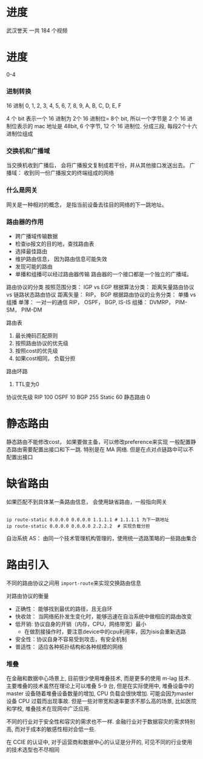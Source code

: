 # 进度

武汉誉天
一共 184 个视频


# 进度
0-4

### 进制转换

16 进制 0, 1, 2, 3, 4, 5, 6, 7, 8, 9, A, B, C, D, E, F

4 个 bit 表示一个 16 进制为
2个 16 进制位= 8个 bit, 所以一个字节是 2 个 16 进制位表示的
mac 地址是 48bit, 6 个字节, 12 个 16 进制位. 分成三段, 每段2个十六进制位组成


### 交换机和广播域
当交换机收到广播后， 会将广播报文复制成若干份，并从其他接口发送出去。 
广播域： 收到同一份广播报文的终端组成的网络

### 什么是网关
网关是一种相对的概念， 是指当前设备去往目的网络的下一跳地址。


### 路由器的作用
* 跨广播域传输数据
* 检查ip报文的目的地，查找路由表
* 选择最佳路由
* 维护路由信息， 因为路由信息可能失效
* 发现可能的路由
* 单播和组播可以经过路由器传输
路由器的一个接口都是一个独立的广播域。



路由协议的分类
按照范围分类： IGP vs EGP
根据算法分类： 距离矢量路由协议 vs 链路状态路由协议
距离矢量： RIP， BGP
根据路由协议的业务分类： 单播 vs 组播
单薄： 一对一的通信 RIP， OSPF， BGP,  IS-IS
组播： DVMRP， PIM-SM， PIM-DM


路由表
1. 最长掩码匹配原则
2. 按照路由协议的优先级
3. 按照cost的优先级
4. 如果cost相同， 负载分担

路由环路
1. TTL变为0

协议优先级
RIP 100
OSPF 10
BGP 255
Static 60
静态路由 0


# 静态路由
静态路由不能修改cost， 如果要做主备，可以修改preference来实现
一般配置静态路由需要配置出接口和下一跳. 特别是在 MA 网络. 但是在点对点链路中可以不配置出接口

# 缺省路由
如果匹配不到具体某一条路由信息， 会使用缺省路由，一般指向网关
```shell

ip route-static 0.0.0.0 0.0.0.0 1.1.1.1 # 1.1.1.1 为下一跳地址
ip route-static 0.0.0.0 0.0.0.0 2.2.2.2  # 实现负载分担
```


自治系统 AS： 由同一个技术管理机构管理的，使用统一选路策略的一些路由集合

# 路由引入
不同的路由协议之间用 `import-route`来实现交换路由信息

对路由协议的衡量
* 正确性： 能够找到最优的路径，且无自环
* 快收敛： 当网络拓扑发生变化时，能够迅速在自治系统中做相应的路由改变
* 低开销:  协议自身的开销（内存，CPU，网络带宽）最小
	* 在做割接操作时，要注意device中的cpu利用率，因为isis会重新选路
* 安全性：协议自身不容易受到攻击，有安全机制
* 普适性： 适应各种拓扑结构和各种规模的网络

### 堆叠
在金融和数据中心场景上, 目前很少使用堆叠技术, 而是更多的使用 m-lag 技术. 主要堆叠的技术虽然在理论上可以堆叠 5-9 台, 但是在实际使用中, 堆叠设备中的master 设备随着堆叠设备数量的增加, CPU 负载会很快增加. 可能会因为master 设备 CPU 过载而出现事故. 但是一些对带宽和速率要求不那么高的场景, 比如医院和学校, 堆叠技术在现网中广泛应用. 

不同的行业对于安全性和容灾的需求也不一样. 金融行业对于数据容灾的需求特别高, 而对于成本的敏感性相对会低一些. 

在 CCIE 的认证中, 对于运营商和数据中心的认证是分开的, 可见不同的行业使用的技术选型也不尽相同



